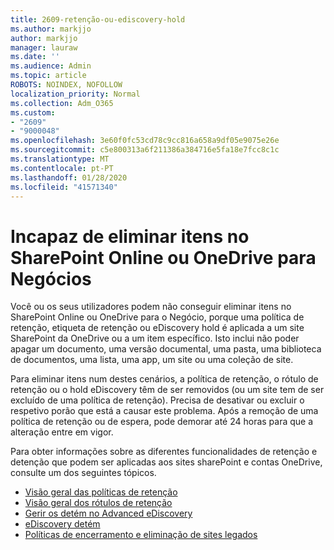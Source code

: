```yaml
---
title: 2609-retenção-ou-ediscovery-hold
ms.author: markjjo
author: markjjo
manager: lauraw
ms.date: ''
ms.audience: Admin
ms.topic: article
ROBOTS: NOINDEX, NOFOLLOW
localization_priority: Normal
ms.collection: Adm_O365
ms.custom:
- "2609"
- "9000048"
ms.openlocfilehash: 3e60f0fc53cd78c9cc816a658a9df05e9075e26e
ms.sourcegitcommit: c5e800313a6f211386a384716e5fa18e7fcc8c1c
ms.translationtype: MT
ms.contentlocale: pt-PT
ms.lasthandoff: 01/28/2020
ms.locfileid: "41571340"
---
```

# <a name="unable-to-delete-items-in-sharepoint-online-or-onedrive-for-business"></a>Incapaz de eliminar itens no SharePoint Online ou OneDrive para Negócios

Você ou os seus utilizadores podem não conseguir eliminar itens no SharePoint Online ou OneDrive para o Negócio, porque uma política de retenção, etiqueta de retenção ou eDiscovery hold é aplicada a um site SharePoint da OneDrive ou a um item específico. Isto inclui não poder apagar um documento, uma versão documental, uma pasta, uma biblioteca de documentos, uma lista, uma app, um site ou uma coleção de site. 

Para eliminar itens num destes cenários, a política de retenção, o rótulo de retenção ou o hold eDiscovery têm de ser removidos (ou um site tem de ser excluído de uma política de retenção). Precisa de desativar ou excluir o respetivo porão que está a causar este problema. Após a remoção de uma política de retenção ou de espera, pode demorar até 24 horas para que a alteração entre em vigor. 

Para obter informações sobre as diferentes funcionalidades de retenção e detenção que podem ser aplicadas aos sites sharePoint e contas OneDrive, consulte um dos seguintes tópicos.

- [Visão geral das políticas de retenção](https://docs.microsoft.com/microsoft-365/compliance/retention-policies)
- [Visão geral dos rótulos de retenção](https://docs.microsoft.com/microsoft-365/compliance/labels)
- [Gerir os detém no Advanced eDiscovery](https://docs.microsoft.com/microsoft-365/compliance/managing-holds)
- [eDiscovery detém](https://docs.microsoft.com/microsoft-365/compliance/ediscovery-cases#step-4-place-content-locations-on-hold)
- [Políticas de encerramento e eliminação de sites legados](https://support.office.com/article/Use-policies-for-site-closure-and-deletion-A8280D82-27FD-48C5-9ADF-8A5431208BA5)